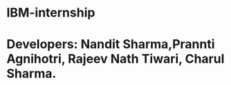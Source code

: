# IBM-internship
# Developers:  Nandit Sharma,Prannti Agnihotri, Rajeev Nath Tiwari, Charul Sharma.
